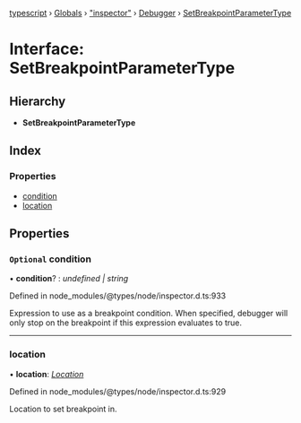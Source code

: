 [typescript](../README.md) › [Globals](../globals.md) › ["inspector"](../modules/_inspector_.md) › [Debugger](../modules/_inspector_.debugger.md) › [SetBreakpointParameterType](_inspector_.debugger.setbreakpointparametertype.md)

# Interface: SetBreakpointParameterType

## Hierarchy

* **SetBreakpointParameterType**

## Index

### Properties

* [condition](_inspector_.debugger.setbreakpointparametertype.md#optional-condition)
* [location](_inspector_.debugger.setbreakpointparametertype.md#location)

## Properties

### `Optional` condition

• **condition**? : *undefined | string*

Defined in node_modules/@types/node/inspector.d.ts:933

Expression to use as a breakpoint condition. When specified, debugger will only stop on the breakpoint if this expression evaluates to true.

___

###  location

• **location**: *[Location](_inspector_.debugger.location.md)*

Defined in node_modules/@types/node/inspector.d.ts:929

Location to set breakpoint in.
